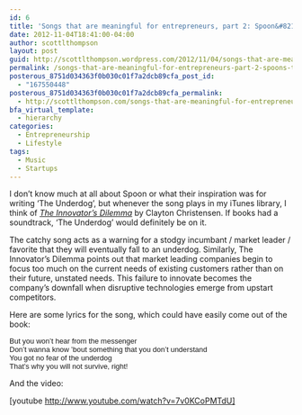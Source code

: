 ```yaml
---
id: 6
title: 'Songs that are meaningful for entrepreneurs, part 2: Spoon&#8217;s &#8220;The Underdog&#8221;'
date: 2012-11-04T18:41:00-04:00
author: scottlthompson
layout: post
guid: http://scottlthompson.wordpress.com/2012/11/04/songs-that-are-meaningful-for-entrepreneurs-part-2-spoons-the-underdog
permalink: /songs-that-are-meaningful-for-entrepreneurs-part-2-spoons-the-underdog/
posterous_8751d034363f0b030c01f7a2dcb89cfa_post_id:
  - "167550448"
posterous_8751d034363f0b030c01f7a2dcb89cfa_permalink:
  - http://scottlthompson.com/songs-that-are-meaningful-for-entrepreneurs-p
bfa_virtual_template:
  - hierarchy
categories:
  - Entrepreneurship
  - Lifestyle
tags:
  - Music
  - Startups
---
```

I don&#8217;t know much at all about Spoon or what their inspiration was for writing &#8216;The Underdog&#8217;, but whenever the song plays in my iTunes library, I think of _<a href="http://www.amazon.com/gp/product/0875845851/ref=as_li_ss_tl?ie=UTF8&camp=1789&creative=390957&creativeASIN=0875845851&linkCode=as2&tag=hg003-20" target="_blank">The Innovator&#8217;s Dilemma</a>_ by Clayton Christensen. If books had a soundtrack, &#8216;The Underdog&#8217; would definitely be on it.

The catchy song acts as a warning for a stodgy incumbant / market leader / favorite that they will eventually fall to an underdog. Similarly, The Innovator&#8217;s Dilemma points out that market leading companies begin to focus too much on the current needs of existing customers rather than on their future, unstated needs. This failure to innovate becomes the company&#8217;s downfall when disruptive technologies emerge from upstart competitors.

Here are some lyrics for the song, which could have easily come out of the book:

<span style="font-family: DroidSansRegular, Arial, Helvetica, sans-serif; font-size: small;">But you won&#8217;t hear from the messenger</span><br style="font-size: 14px; font-family: DroidSansRegular, Arial, Helvetica, sans-serif;" /><span style="font-family: DroidSansRegular, Arial, Helvetica, sans-serif; font-size: small;">Don&#8217;t wanna know &#8217;bout something that you don&#8217;t understand</span><br style="font-size: 14px; font-family: DroidSansRegular, Arial, Helvetica, sans-serif;" /><span style="font-family: DroidSansRegular, Arial, Helvetica, sans-serif; font-size: small;">You got no fear of the underdog</span><br style="font-size: 14px; font-family: DroidSansRegular, Arial, Helvetica, sans-serif;" /><span style="font-family: DroidSansRegular, Arial, Helvetica, sans-serif; font-size: small;">That&#8217;s why you will not survive, right!</span>

And the video:

[youtube http://www.youtube.com/watch?v=7v0KCoPMTdU]